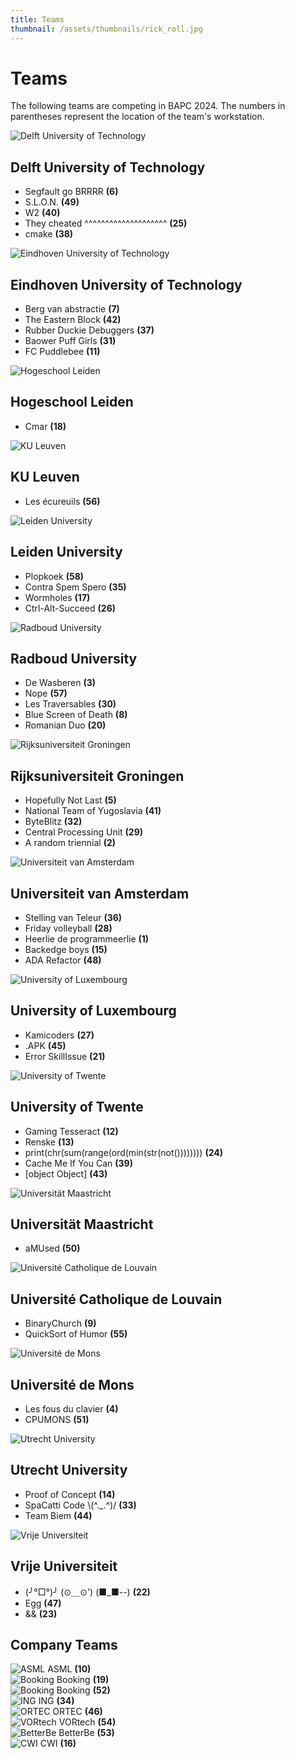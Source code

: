 ```yaml
---
title: Teams
thumbnail: /assets/thumbnails/rick_roll.jpg
---
```


# Teams

The following teams are competing in BAPC 2024. The numbers in parentheses represent the location of the team's workstation.

<div class="flex flex-row gap-2 justify-start items-center">
    <div class="w-1/3 h-full">
        <img src="/assets/schools/TUD.png" alt="Delft University of Technology" class="object-contain h-32 w-32">
    </div>
    <div class="flex flex-col">
        <h2 class="text-lg font-semibold">Delft University of Technology</h2>
        <ul class="list-disc list-inside">
            <li>Segfault go BRRRR <b class='ml-2'>(6)</b></li><li>S.L.O.N. <b class='ml-2'>(49)</b></li><li>W2 <b class='ml-2'>(40)</b></li><li>They cheated ^^^^^^^^^^^^^^^^^^^^ <b class='ml-2'>(25)</b></li><li>cmake <b class='ml-2'>(38)</b></li>
        </ul>
    </div>
</div>
<div class="flex flex-row gap-2 justify-start items-center">
    <div class="w-1/3 h-full">
        <img src="/assets/schools/TUe.png" alt="Eindhoven University of Technology" class="object-contain h-32 w-32">
    </div>
    <div class="flex flex-col">
        <h2 class="text-lg font-semibold">Eindhoven University of Technology</h2>
        <ul class="list-disc list-inside">
            <li>Berg van abstractie <b class='ml-2'>(7)</b></li><li>The Eastern Block <b class='ml-2'>(42)</b></li><li>Rubber Duckie Debuggers <b class='ml-2'>(37)</b></li><li>Baower Puff Girls <b class='ml-2'>(31)</b></li><li>FC Puddlebee <b class='ml-2'>(11)</b></li>
        </ul>
    </div>
</div>
<div class="flex flex-row gap-2 justify-start items-center">
    <div class="w-1/3 h-full">
        <img src="/assets/schools/HL.png" alt="Hogeschool Leiden" class="object-contain h-32 w-32">
    </div>
    <div class="flex flex-col">
        <h2 class="text-lg font-semibold">Hogeschool Leiden</h2>
        <ul class="list-disc list-inside">
            <li>Cmar <b class='ml-2'>(18)</b></li>
        </ul>
    </div>
</div>
<div class="flex flex-row gap-2 justify-start items-center">
    <div class="w-1/3 h-full">
        <img src="/assets/schools/KUL.png" alt="KU Leuven" class="object-contain h-32 w-32">
    </div>
    <div class="flex flex-col">
        <h2 class="text-lg font-semibold">KU Leuven</h2>
        <ul class="list-disc list-inside">
            <li>Les écureuils <b class='ml-2'>(56)</b></li>
        </ul>
    </div>
</div>
<div class="flex flex-row gap-2 justify-start items-center">
    <div class="w-1/3 h-full">
        <img src="/assets/schools/LU.png" alt="Leiden University" class="object-contain h-32 w-32">
    </div>
    <div class="flex flex-col">
        <h2 class="text-lg font-semibold">Leiden University</h2>
        <ul class="list-disc list-inside">
            <li>Plopkoek <b class='ml-2'>(58)</b></li><li>Contra Spem Spero <b class='ml-2'>(35)</b></li><li>Wormholes <b class='ml-2'>(17)</b></li><li>Ctrl-Alt-Succeed <b class='ml-2'>(26)</b></li>
        </ul>
    </div>
</div>
<div class="flex flex-row gap-2 justify-start items-center">
    <div class="w-1/3 h-full">
        <img src="/assets/schools/RU.png" alt="Radboud University" class="object-contain h-32 w-32">
    </div>
    <div class="flex flex-col">
        <h2 class="text-lg font-semibold">Radboud University</h2>
        <ul class="list-disc list-inside">
            <li>De Wasberen <b class='ml-2'>(3)</b></li><li>Nope <b class='ml-2'>(57)</b></li><li>Les Traversables <b class='ml-2'>(30)</b></li><li>Blue Screen of Death <b class='ml-2'>(8)</b></li><li>Romanian Duo <b class='ml-2'>(20)</b></li>
        </ul>
    </div>
</div>
<div class="flex flex-row gap-2 justify-start items-center">
    <div class="w-1/3 h-full">
        <img src="/assets/schools/RUG.png" alt="Rijksuniversiteit Groningen" class="object-contain h-32 w-32">
    </div>
    <div class="flex flex-col">
        <h2 class="text-lg font-semibold">Rijksuniversiteit Groningen</h2>
        <ul class="list-disc list-inside">
            <li>Hopefully Not Last <b class='ml-2'>(5)</b></li><li>National Team of Yugoslavia <b class='ml-2'>(41)</b></li><li>ByteBlitz <b class='ml-2'>(32)</b></li><li>Central Processing Unit <b class='ml-2'>(29)</b></li><li>A random triennial <b class='ml-2'>(2)</b></li>
        </ul>
    </div>
</div>
<div class="flex flex-row gap-2 justify-start items-center">
    <div class="w-1/3 h-full">
        <img src="/assets/schools/UvA.png" alt="Universiteit van Amsterdam" class="object-contain h-32 w-32">
    </div>
    <div class="flex flex-col">
        <h2 class="text-lg font-semibold">Universiteit van Amsterdam</h2>
        <ul class="list-disc list-inside">
            <li>Stelling van Teleur <b class='ml-2'>(36)</b></li><li>Friday volleyball <b class='ml-2'>(28)</b></li><li>Heerlie de programmeerlie <b class='ml-2'>(1)</b></li><li>Backedge boys <b class='ml-2'>(15)</b></li><li>ADA Refactor <b class='ml-2'>(48)</b></li>
        </ul>
    </div>
</div>
<div class="flex flex-row gap-2 justify-start items-center">
    <div class="w-1/3 h-full">
        <img src="/assets/schools/UL.png" alt="University of Luxembourg" class="object-contain h-32 w-32">
    </div>
    <div class="flex flex-col">
        <h2 class="text-lg font-semibold">University of Luxembourg</h2>
        <ul class="list-disc list-inside">
            <li>Kamicoders <b class='ml-2'>(27)</b></li><li>.APK <b class='ml-2'>(45)</b></li><li>Error SkillIssue <b class='ml-2'>(21)</b></li>
        </ul>
    </div>
</div>
<div class="flex flex-row gap-2 justify-start items-center">
    <div class="w-1/3 h-full">
        <img src="/assets/schools/UT.png" alt="University of Twente" class="object-contain h-32 w-32">
    </div>
    <div class="flex flex-col">
        <h2 class="text-lg font-semibold">University of Twente</h2>
        <ul class="list-disc list-inside">
            <li>Gaming Tesseract <b class='ml-2'>(12)</b></li><li>Renske <b class='ml-2'>(13)</b></li><li>print(chr(sum(range(ord(min(str(not()))))))) <b class='ml-2'>(24)</b></li><li>Cache Me If You Can <b class='ml-2'>(39)</b></li><li>[object Object] <b class='ml-2'>(43)</b></li>
        </ul>
    </div>
</div>
<div class="flex flex-row gap-2 justify-start items-center">
    <div class="w-1/3 h-full">
        <img src="/assets/schools/UM.png" alt="Universität Maastricht" class="object-contain h-32 w-32">
    </div>
    <div class="flex flex-col">
        <h2 class="text-lg font-semibold">Universität Maastricht</h2>
        <ul class="list-disc list-inside">
            <li>aMUsed <b class='ml-2'>(50)</b></li>
        </ul>
    </div>
</div>
<div class="flex flex-row gap-2 justify-start items-center">
    <div class="w-1/3 h-full">
        <img src="/assets/schools/UCL.png" alt="Université Catholique de Louvain" class="object-contain h-32 w-32">
    </div>
    <div class="flex flex-col">
        <h2 class="text-lg font-semibold">Université Catholique de Louvain</h2>
        <ul class="list-disc list-inside">
            <li>BinaryChurch <b class='ml-2'>(9)</b></li><li>QuickSort of Humor <b class='ml-2'>(55)</b></li>
        </ul>
    </div>
</div>
<div class="flex flex-row gap-2 justify-start items-center">
    <div class="w-1/3 h-full">
        <img src="/assets/schools/UMONS.png" alt="Université de Mons" class="object-contain h-32 w-32">
    </div>
    <div class="flex flex-col">
        <h2 class="text-lg font-semibold">Université de Mons</h2>
        <ul class="list-disc list-inside">
            <li>Les fous du clavier <b class='ml-2'>(4)</b></li><li>CPUMONS <b class='ml-2'>(51)</b></li>
        </ul>
    </div>
</div>
<div class="flex flex-row gap-2 justify-start items-center">
    <div class="w-1/3 h-full">
        <img src="/assets/schools/UU.png" alt="Utrecht University" class="object-contain h-32 w-32">
    </div>
    <div class="flex flex-col">
        <h2 class="text-lg font-semibold">Utrecht University</h2>
        <ul class="list-disc list-inside">
            <li>Proof of Concept <b class='ml-2'>(14)</b></li><li>SpaCatti Code \(^._.^)/ <b class='ml-2'>(33)</b></li><li>Team Biem <b class='ml-2'>(44)</b></li>
        </ul>
    </div>
</div>
<div class="flex flex-row gap-2 justify-start items-center">
    <div class="w-1/3 h-full">
        <img src="/assets/schools/VU.png" alt="Vrije Universiteit" class="object-contain h-32 w-32">
    </div>
    <div class="flex flex-col">
        <h2 class="text-lg font-semibold">Vrije Universiteit</h2>
        <ul class="list-disc list-inside">
            <li>(╯°□°)╯ (⊙＿⊙')  (■_■--) <b class='ml-2'>(22)</b></li><li>Egg <b class='ml-2'>(47)</b></li><li>&& <b class='ml-2'>(23)</b></li>
        </ul>
    </div>
</div>

## Company Teams

<div class="flex flex-row flex-wrap gap-4 text-center justify-center">
<div class="w-full p-4 h-full rounded-md bg-gray-300 md:w-[30%]">
    <img 
        src="assets/companies/asml.png" 
        alt="ASML" 
        class="object-contain h-20 w-32 drop-shadow-md"
        style="background-color: unset;"
    >
    <span>ASML <b>(10)</b></span>
</div>

<div class="w-full p-4 h-full rounded-md bg-gray-300 md:w-[30%]">
    <img 
        src="assets/companies/booking-1.png" 
        alt="Booking" 
        class="object-contain h-20 w-32 drop-shadow-md"
        style="background-color: unset;"
    >
    <span>Booking <b>(19)</b></span>
</div>

<div class="w-full p-4 h-full rounded-md bg-gray-300 md:w-[30%]">
    <img 
        src="assets/companies/booking-2.png" 
        alt="Booking" 
        class="object-contain h-20 w-32 drop-shadow-md"
        style="background-color: unset;"
    >
    <span>Booking <b>(52)</b></span>
</div>

<div class="w-full p-4 h-full rounded-md bg-gray-300 md:w-[30%]">
    <img 
        src="assets/companies/ing.png" 
        alt="ING" 
        class="object-contain h-20 w-32 drop-shadow-md"
        style="background-color: unset;"
    >
    <span>ING <b>(34)</b></span>
</div>

<div class="w-full p-4 h-full rounded-md bg-gray-300 md:w-[30%]">
    <img 
        src="assets/companies/ortec.png" 
        alt="ORTEC" 
        class="object-contain h-20 w-32 drop-shadow-md"
        style="background-color: unset;"
    >
    <span>ORTEC <b>(46)</b></span>
</div>

<div class="w-full p-4 h-full rounded-md bg-gray-300 md:w-[30%]">
    <img 
        src="assets/companies/vortech.png" 
        alt="VORtech" 
        class="object-contain h-20 w-32 drop-shadow-md"
        style="background-color: unset;"
    >
    <span>VORtech <b>(54)</b></span>
</div>

<div class="w-full p-4 h-full rounded-md bg-gray-300 md:w-[30%]">
    <img 
        src="assets/companies/betterbe.png" 
        alt="BetterBe" 
        class="object-contain h-20 w-32 drop-shadow-md"
        style="background-color: unset;"
    >
    <span>BetterBe <b>(53)</b></span>
</div>

<div class="w-full p-4 h-full rounded-md bg-gray-300 md:w-[30%]">
    <img 
        src="assets/companies/cwi.png" 
        alt="CWI" 
        class="object-contain h-20 w-32 drop-shadow-md"
        style="background-color: unset;"
    >
    <span>CWI <b>(16)</b></span>
</div>
</div>
